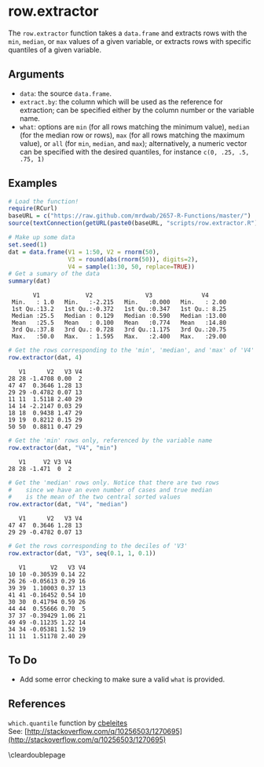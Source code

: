 



# row.extractor

The `row.extractor` function takes a `data.frame` and extracts rows with the `min`, `median`, or `max` values of a given variable, or extracts rows with specific quantiles of a given variable.

## Arguments

* `data`: the source `data.frame`.
* `extract.by`: the column which will be used as the reference for extraction; can be specified either by the column number or the variable name.
* `what`: options are `min` (for all rows matching the minimum value), `median` (for the median row or rows), `max` (for all rows matching the maximum value), or `all` (for `min`, `median`, and `max`); alternatively, a numeric vector can be specified with the desired quantiles, for instance `c(0, .25, .5, .75, 1)`

## Examples


```r
# Load the function!
require(RCurl)
baseURL = c("https://raw.github.com/mrdwab/2657-R-Functions/master/")
source(textConnection(getURL(paste0(baseURL, "scripts/row.extractor.R"))))

# Make up some data
set.seed(1)
dat = data.frame(V1 = 1:50, V2 = rnorm(50), 
                 V3 = round(abs(rnorm(50)), digits=2), 
                 V4 = sample(1:30, 50, replace=TRUE))
# Get a sumary of the data
summary(dat)
```

```
       V1             V2               V3              V4       
 Min.   : 1.0   Min.   :-2.215   Min.   :0.000   Min.   : 2.00  
 1st Qu.:13.2   1st Qu.:-0.372   1st Qu.:0.347   1st Qu.: 8.25  
 Median :25.5   Median : 0.129   Median :0.590   Median :13.00  
 Mean   :25.5   Mean   : 0.100   Mean   :0.774   Mean   :14.80  
 3rd Qu.:37.8   3rd Qu.: 0.728   3rd Qu.:1.175   3rd Qu.:20.75  
 Max.   :50.0   Max.   : 1.595   Max.   :2.400   Max.   :29.00  
```

```r
# Get the rows corresponding to the 'min', 'median', and 'max' of 'V4'
row.extractor(dat, 4) 
```

```
   V1      V2   V3 V4
28 28 -1.4708 0.00  2
47 47  0.3646 1.28 13
29 29 -0.4782 0.07 13
11 11  1.5118 2.40 29
14 14 -2.2147 0.03 29
18 18  0.9438 1.47 29
19 19  0.8212 0.15 29
50 50  0.8811 0.47 29
```

```r
# Get the 'min' rows only, referenced by the variable name
row.extractor(dat, "V4", "min") 
```

```
   V1     V2 V3 V4
28 28 -1.471  0  2
```

```r
# Get the 'median' rows only. Notice that there are two rows 
#    since we have an even number of cases and true median 
#    is the mean of the two central sorted values
row.extractor(dat, "V4", "median") 
```

```
   V1      V2   V3 V4
47 47  0.3646 1.28 13
29 29 -0.4782 0.07 13
```

```r
# Get the rows corresponding to the deciles of 'V3'
row.extractor(dat, "V3", seq(0.1, 1, 0.1)) 
```

```
   V1       V2   V3 V4
10 10 -0.30539 0.14 22
26 26 -0.05613 0.29 16
39 39  1.10003 0.37 13
41 41 -0.16452 0.54 10
30 30  0.41794 0.59 26
44 44  0.55666 0.70  5
37 37 -0.39429 1.06 21
49 49 -0.11235 1.22 14
34 34 -0.05381 1.52 19
11 11  1.51178 2.40 29
```


## To Do

* Add some error checking to make sure a valid `what` is provided.

## References

`which.quantile` function by [cbeleites](http://stackoverflow.com/users/755257/cbeleites)  
See: [http://stackoverflow.com/q/10256503/1270695](http://stackoverflow.com/q/10256503/1270695)

\cleardoublepage
